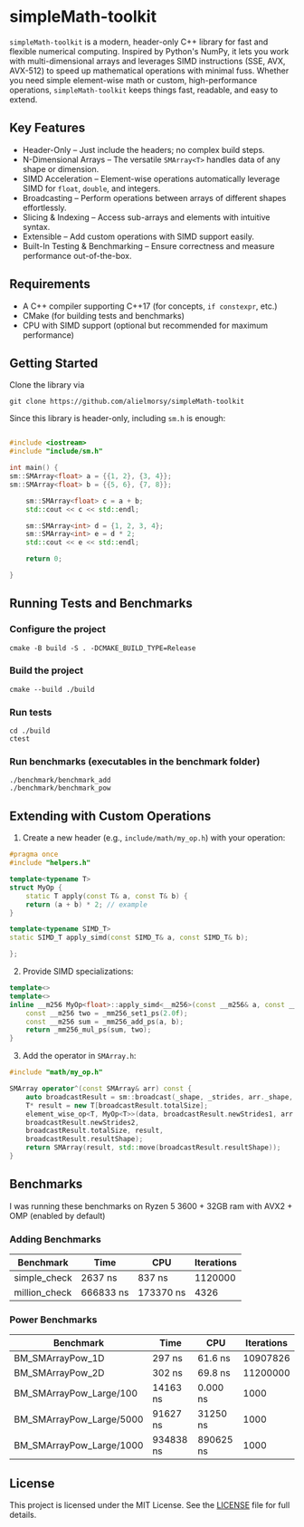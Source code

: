 # simpleMath-toolkit

`simpleMath-toolkit` is a modern, header-only C++ library for fast and flexible numerical computing. Inspired by
Python's NumPy, it lets you work with multi-dimensional arrays and leverages SIMD instructions (SSE, AVX, AVX-512) to
speed up mathematical operations with minimal fuss. Whether you need simple element-wise math or custom,
high-performance operations, `simpleMath-toolkit` keeps things fast, readable, and easy to extend.

## Key Features

- Header-Only – Just include the headers; no complex build steps.
- N-Dimensional Arrays – The versatile `SMArray<T>` handles data of any shape or dimension.
- SIMD Acceleration – Element-wise operations automatically leverage SIMD for `float`, `double`, and integers.
- Broadcasting – Perform operations between arrays of different shapes effortlessly.
- Slicing & Indexing – Access sub-arrays and elements with intuitive syntax.
- Extensible – Add custom operations with SIMD support easily.
- Built-In Testing & Benchmarking – Ensure correctness and measure performance out-of-the-box.

## Requirements

- A C++ compiler supporting C++17 (for concepts, `if constexpr`, etc.)
- CMake (for building tests and benchmarks)
- CPU with SIMD support (optional but recommended for maximum performance)

## Getting Started

Clone the library via

```shell
git clone https://github.com/alielmorsy/simpleMath-toolkit
```

Since this library is header-only, including `sm.h` is enough:

```c++

#include <iostream>
#include "include/sm.h"

int main() {
sm::SMArray<float> a = {{1, 2}, {3, 4}};
sm::SMArray<float> b = {{5, 6}, {7, 8}};

    sm::SMArray<float> c = a + b;
    std::cout << c << std::endl;

    sm::SMArray<int> d = {1, 2, 3, 4};
    sm::SMArray<int> e = d * 2;
    std::cout << e << std::endl;

    return 0;

}
```

## Running Tests and Benchmarks

### Configure the project

```shell
cmake -B build -S . -DCMAKE_BUILD_TYPE=Release
```

### Build the project

```shell
cmake --build ./build
```

### Run tests

```shell
cd ./build
ctest
```

### Run benchmarks (executables in the benchmark folder)

```
./benchmark/benchmark_add
./benchmark/benchmark_pow
```

## Extending with Custom Operations

1. Create a new header (e.g., `include/math/my_op.h`) with your operation:

```c++
#pragma once
#include "helpers.h"

template<typename T>
struct MyOp {
    static T apply(const T& a, const T& b) {
    return (a + b) * 2; // example
}

template<typename SIMD_T>
static SIMD_T apply_simd(const SIMD_T& a, const SIMD_T& b);

};
```

2. Provide SIMD specializations:

```c++
template<>
template<>
inline __m256 MyOp<float>::apply_simd<__m256>(const __m256& a, const __m256& b) {
    const __m256 two = _mm256_set1_ps(2.0f);
    const __m256 sum = _mm256_add_ps(a, b);
    return _mm256_mul_ps(sum, two);
}

```

3. Add the operator in `SMArray.h`:

```c++
#include "math/my_op.h"

SMArray operator^(const SMArray& arr) const {
    auto broadcastResult = sm::broadcast(_shape, _strides, arr._shape, arr._strides);
    T* result = new T[broadcastResult.totalSize];
    element_wise_op<T, MyOp<T>>(data, broadcastResult.newStrides1, arr.data,
    broadcastResult.newStrides2,
    broadcastResult.totalSize, result,
    broadcastResult.resultShape);
    return SMArray(result, std::move(broadcastResult.resultShape));
}
```

## Benchmarks

I was running these benchmarks on Ryzen 5 3600 + 32GB ram with AVX2 + OMP (enabled by default)

### Adding Benchmarks

| Benchmark     | Time      | CPU       | Iterations |
|---------------|-----------|-----------|------------|
| simple_check  | 2637 ns   | 837 ns    | 1120000    |
| million_check | 666833 ns | 173370 ns | 4326       |

### Power Benchmarks

| Benchmark                | Time      | CPU       | Iterations |
|--------------------------|-----------|-----------|------------|
| BM_SMArrayPow_1D         | 297 ns    | 61.6 ns   | 10907826   |
| BM_SMArrayPow_2D         | 302 ns    | 69.8 ns   | 11200000   |
| BM_SMArrayPow_Large/100  | 14163 ns  | 0.000 ns  | 1000       |
| BM_SMArrayPow_Large/5000 | 91627 ns  | 31250 ns  | 1000       |
| BM_SMArrayPow_Large/1000 | 934838 ns | 890625 ns | 1000       |

## License

This project is licensed under the MIT License. See the [LICENSE](LICENSE) file for full details.

